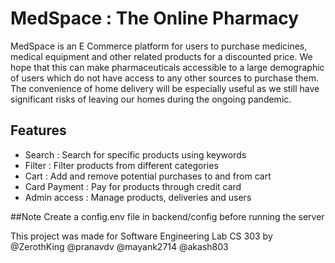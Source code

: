 # MedSpace : The Online Pharmacy

MedSpace is an E Commerce platform for users to purchase medicines, medical equipment and other related products for a discounted price. We hope that this can make pharmaceuticals accessible to a large demographic of users which do not have access to any other sources to purchase them. The convenience of home delivery will be especially useful as we still have significant risks of leaving our homes during the ongoing pandemic.

## Features
- Search : Search for specific products using keywords
- Filter : Filter products from different categories
- Cart : Add and remove potential purchases to and from cart
- Card Payment : Pay for products through credit card
- Admin access : Manage products, deliveries and users

##Note
Create a config.env file in backend/config before running the server 

This project was made for Software Engineering Lab CS 303 by @ZerothKing @pranavdv @mayank2714 @akash803